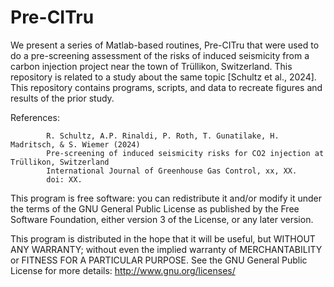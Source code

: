 # Pre-CITru

We present a series of Matlab-based routines, Pre-CITru that were used to do a pre-screening assessment of the risks of induced seismicity from a carbon injection project near the town of Trüllikon, Switzerland.  This repository is related to a study about the same topic [Schultz et al., 2024].  This repository contains programs, scripts, and data to recreate figures and results of the prior study.

References: 
            
            R. Schultz, A.P. Rinaldi, P. Roth, T. Gunatilake, H. Madritsch, & S. Wiemer (2024)
            Pre-screening of induced seismicity risks for CO2 injection at Trüllikon, Switzerland
            International Journal of Greenhouse Gas Control, xx, XX.
            doi: XX.
            

This program is free software: you can redistribute it and/or modify it under the terms of the GNU General Public License as published by the Free Software Foundation, either version 3 of the License, or any later version.

This program is distributed in the hope that it will be useful, but WITHOUT ANY WARRANTY; without even the implied warranty of MERCHANTABILITY or FITNESS FOR A PARTICULAR PURPOSE.  See the GNU General Public License for more details: http://www.gnu.org/licenses/
